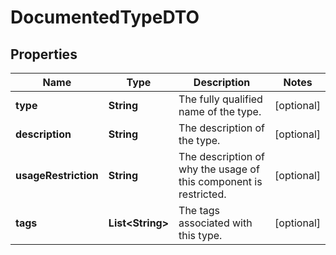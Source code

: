 
# DocumentedTypeDTO

## Properties
Name | Type | Description | Notes
------------ | ------------- | ------------- | -------------
**type** | **String** | The fully qualified name of the type. |  [optional]
**description** | **String** | The description of the type. |  [optional]
**usageRestriction** | **String** | The description of why the usage of this component is restricted. |  [optional]
**tags** | **List&lt;String&gt;** | The tags associated with this type. |  [optional]



